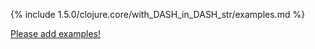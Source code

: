 {% include 1.5.0/clojure.core/with_DASH_in_DASH_str/examples.md %}

[Please add examples!](https://github.com/arrdem/grimoire/edit/master/_includes/1.6.0/clojure.core/with_DASH_in_DASH_str/examples.md)
